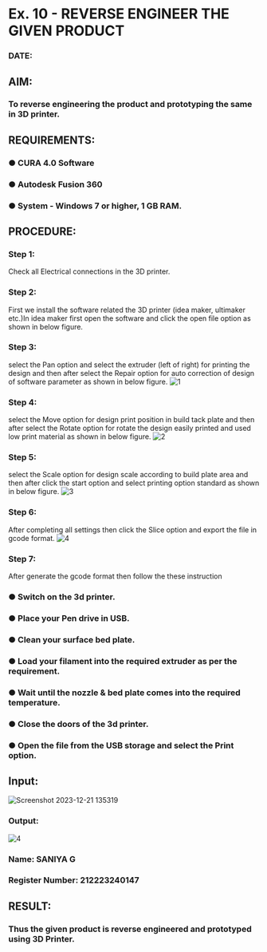 # Ex. 10 - REVERSE ENGINEER THE GIVEN PRODUCT

### DATE: 

## AIM: 
### To reverse engineering the product and prototyping the same in 3D printer.

## REQUIREMENTS:
### ●	CURA 4.0 Software
### ●	 Autodesk Fusion 360
### ●	 System - Windows 7 or higher, 1 GB RAM.

## PROCEDURE:
### Step 1:
Check all Electrical connections in the 3D printer.
### Step 2:
First we install the software related the 3D printer (idea maker, ultimaker etc.)In idea maker first open the software and click the open file option as shown in below figure.
### Step 3:
select the Pan option and select the extruder (left of right) for printing the design and then after select the Repair option for auto correction of design of software parameter as shown in below figure.
![1](https://github.com/saniyaganesamoorthy/Ex.-10---REVERSE-ENGINEER-THE-GIVEN-PRODUCT/assets/145742583/38364017-f097-47cf-a7ea-5407d73321d0)

### Step 4:
select the Move option for design print position in build tack plate and then after select the Rotate option for rotate the design easily printed and used low print material as shown in below figure.
![2](https://github.com/saniyaganesamoorthy/Ex.-10---REVERSE-ENGINEER-THE-GIVEN-PRODUCT/assets/145742583/f0232054-651b-4a7f-a861-f307e300eff2)


### Step 5:
select the Scale option for design scale according to build plate area and then after click the start option and select printing option standard as shown in below figure.
![3](https://github.com/saniyaganesamoorthy/Ex.-10---REVERSE-ENGINEER-THE-GIVEN-PRODUCT/assets/145742583/bd125447-6c19-41ee-b23c-04e24093c80a)

### Step 6:
After completing all settings then click the Slice option and export the file in gcode format.
![4](https://github.com/saniyaganesamoorthy/Ex.-10---REVERSE-ENGINEER-THE-GIVEN-PRODUCT/assets/145742583/8287ae4f-9a65-4161-b209-3dc6b490d26c)

### Step 7:
After generate the gcode format then follow the these instruction 
  ###   ●	Switch on the 3d printer.
  ###   ●	Place your Pen drive in USB.
  ###   ●	Clean your surface bed plate.
  ###   ●	Load your filament into the required extruder as per the requirement.
  ###   ●	Wait until the nozzle & bed plate comes into the required temperature.
  ###   ●	Close the doors of the 3d printer.
  ###   ●	Open the file from the USB storage and select the Print option.

## Input:
![Screenshot 2023-12-21 135319](https://github.com/saniyaganesamoorthy/Ex.-10---REVERSE-ENGINEER-THE-GIVEN-PRODUCT/assets/145742583/8a38f854-3e50-45f9-9752-006f52de4830)


### Output:
![4](https://github.com/saniyaganesamoorthy/Ex.-10---REVERSE-ENGINEER-THE-GIVEN-PRODUCT/assets/145742583/5f15ae47-3320-4c68-9ba5-eeb39abbceb2)



### Name: SANIYA G
### Register Number:  212223240147

## RESULT:
###   Thus the given product is reverse engineered and prototyped using 3D Printer.
